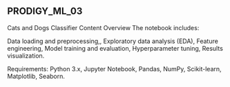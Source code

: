## PRODIGY_ML_03
Cats and Dogs Classifier
Content Overview
The notebook includes:

Data loading and preprocessing,,
Exploratory data analysis (EDA),
Feature engineering,
Model training and evaluation,
Hyperparameter tuning,
Results visualization.

Requirements:
Python 3.x,
Jupyter Notebook,
Pandas,
NumPy,
Scikit-learn,
Matplotlib,
Seaborn.
